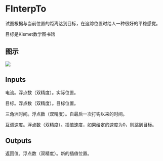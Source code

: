# FInterpTo

试图根据与当前位置的距离达到目标，在追踪位置时给人一种很好的平稳感觉。

目标是Kismet数学图书馆

## 图示

![]($-20221218-19511402.png)

## Inputs

电流。浮点数（双精度）。实际位置。

目标。浮点数（双精度）。目标位置。

三角洲时间。浮点数（双精度）。自最后一次打钩以来的时间。

互调速度。浮点数（双精度）。插值速度，如果给定的速度为0，则跳到目标。  

## Outputs

返回值。浮点数（双精度）。新的插值位置。
